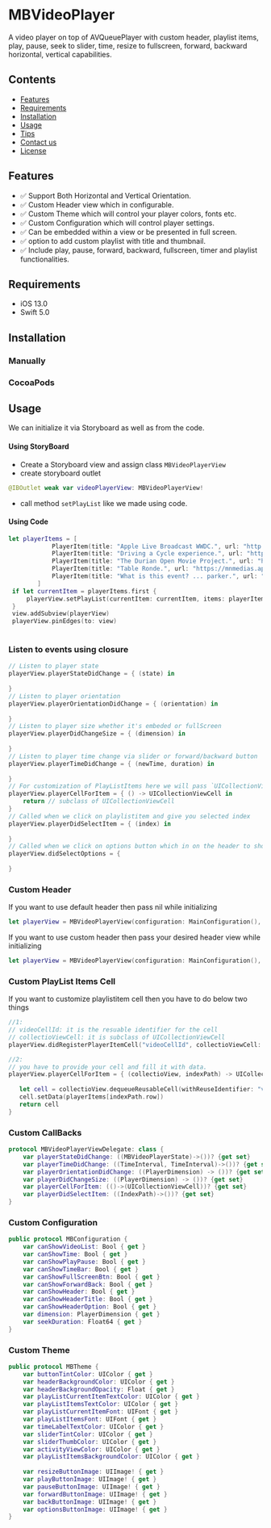 # MBVideoPlayer

A video player on top of AVQueuePlayer with custom header, playlist items, play, pause, seek to slider, time, resize to fullscreen, forward, backward horizontal, vertical capabilities.

## Contents
- [Features](#features)
- [Requirements](#requirements)
- [Installation](#installation)
- [Usage](#usage)
- [Tips](#tips)
- [Contact us](#contact-us)
- [License](#license)

## Features

 - ✅ Support Both Horizontal and Vertical Orientation. 
 - ✅ Custom Header view which in configurable.
 - ✅ Custom Theme which will control your player colors, fonts etc.
 - ✅ Custom Configuration which will control player settings.
 - ✅ Can be embedded within a view or be presented in full screen.
 - ✅ option to add custom playlist with title and thumbnail.
 - ✅ Include play, pause, forward, backward, fullscreen, timer and playlist functionalities.

## Requirements

- iOS 13.0
- Swift 5.0

## Installation

### Manually


### CocoaPods


## Usage

We can initialize it via Storyboard as well as from the code.

#### Using StoryBoard

- Create a Storyboard view and assign class `MBVideoPlayerView`
- create storyboard outlet
```swift
@IBOutlet weak var videoPlayerView: MBVideoPlayerView!
```
- call method `setPlayList` like we made using code.

#### Using Code

``` swift
let playerItems = [
            PlayerItem(title: "Apple Live Broadcast WWDC.", url: "http://qthttp.apple.com.edgesuite.net/1010qwoeiuryfg/sl.m3u8", thumbnail: "1"),
            PlayerItem(title: "Driving a Cycle experience.", url: "https://content.jwplatform.com/manifests/yp34SRmf.m3u8", thumbnail: "2"),
            PlayerItem(title: "The Durian Open Movie Project.", url: "https://bitdash-a.akamaihd.net/content/sintel/hls/playlist.m3u8", thumbnail: "3"),
            PlayerItem(title: "Table Ronde.", url: "https://mnmedias.api.telequebec.tv/m3u8/29880.m3u8", thumbnail: "4"),
            PlayerItem(title: "What is this event? ... parker.", url: "https://bitdash-a.akamaihd.net/content/MI201109210084_1/m3u8s/f08e80da-bf1d-4e3d-8899-f0f6155f6efa.m3u8", thumbnail: "5")
        ]
 if let currentItem = playerItems.first {
     playerView.setPlayList(currentItem: currentItem, items: playerItems, fullScreenView: view)
 }
 view.addSubview(playerView)
 playerView.pinEdges(to: view)
 
```

### Listen to events using closure

``` swift
// Listen to player state
playerView.playerStateDidChange = { (state) in
            
}
// Listen to player orientation
playerView.playerOrientationDidChange = { (orientation) in
        
}
// Listen to player size whether it's embeded or fullScreen
playerView.playerDidChangeSize = { (dimension) in
            
}
// Listen to player time change via slider or forward/backward button
playerView.playerTimeDidChange = { (newTime, duration) in
            
}
// For customization of PlayListItems here we will pass `UICollectionViewCell` which will represent each playlistitem
playerView.playerCellForItem = { () -> UICollectionViewCell in
    return // subclass of UICollectionViewCell
}
// Called when we click on playlistitem and give you selected index
playerView.playerDidSelectItem = { (index) in
            
}
// Called when we click on options button which in on the header to show different options to user
playerView.didSelectOptions = {
            
}

```        
### Custom Header

If you want to use default header then pass nil while initializing
```swift
let playerView = MBVideoPlayerView(configuration: MainConfiguration(), theme: MainTheme(), header: nil)
``` 
If you want to use custom header then pass your desired header view while initializing
```swift
let playerView = MBVideoPlayerView(configuration: MainConfiguration(), theme: MainTheme(), header: CustomView())
```
### Custom PlayList Items Cell

If you want to customize playlistitem cell then you have to do below two things
```swift
//1:
// videoCellId: it is the resuable identifier for the cell
// collectioViewCell: it is subclass of UICollectionViewCell
playerView.didRegisterPlayerItemCell("videoCellId", collectioViewCell: VideoCollectionViewCell.self)

//2:
// you have to provide your cell and fill it with data.
playerView.playerCellForItem = { (collectioView, indexPath) -> UICollectionViewCell in
   
   let cell = collectioView.dequeueReusableCell(withReuseIdentifier: "videoCellId1", for: indexPath) as! VideoCollectionViewCell
   cell.setData(playerItems[indexPath.row])
   return cell
}
```
### Custom CallBacks

```swift
protocol MBVideoPlayerViewDelegate: class {
    var playerStateDidChange: ((MBVideoPlayerState)->())? {get set}
    var playerTimeDidChange: ((TimeInterval, TimeInterval)->())? {get set}
    var playerOrientationDidChange: ((PlayerDimension) -> ())? {get set}
    var playerDidChangeSize: ((PlayerDimension) -> ())? {get set}
    var playerCellForItem: (()->(UICollectionViewCell))? {get set}
    var playerDidSelectItem: ((IndexPath)->())? {get set}
}
```
### Custom Configuration

```swift
public protocol MBConfiguration {
    var canShowVideoList: Bool { get }
    var canShowTime: Bool { get }
    var canShowPlayPause: Bool { get }
    var canShowTimeBar: Bool { get }
    var canShowFullScreenBtn: Bool { get }
    var canShowForwardBack: Bool { get }
    var canShowHeader: Bool { get }
    var canShowHeaderTitle: Bool { get }
    var canShowHeaderOption: Bool { get }
    var dimension: PlayerDimension { get }
    var seekDuration: Float64 { get }
}
```

### Custom Theme

```swift
public protocol MBTheme {
    var buttonTintColor: UIColor { get }
    var headerBackgroundColor: UIColor { get }
    var headerBackgroundOpacity: Float { get }
    var playListCurrentItemTextColor: UIColor { get }
    var playListItemsTextColor: UIColor { get }
    var playListCurrentItemFont: UIFont { get }
    var playListItemsFont: UIFont { get }
    var timeLabelTextColor: UIColor { get }
    var sliderTintColor: UIColor { get }
    var sliderThumbColor: UIColor { get }
    var activityViewColor: UIColor { get }
    var playListItemsBackgroundColor: UIColor { get }
    
    var resizeButtonImage: UIImage! { get }
    var playButtonImage: UIImage! { get }
    var pauseButtonImage: UIImage! { get }
    var forwardButtonImage: UIImage! { get }
    var backButtonImage: UIImage! { get }
    var optionsButtonImage: UIImage! { get }
}
```







